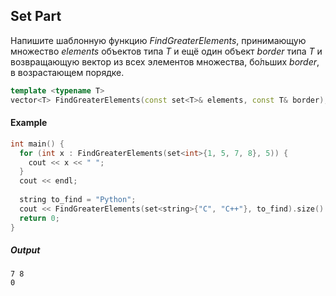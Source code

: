 ## Set Part

Напишите шаблонную функцию *FindGreaterElements*, принимающую множество *elements* объектов типа *T* и ещё один объект *border* типа *T* и возвращающую вектор из всех элементов множества, бо́льших *border*, в возрастающем порядке.

```cpp
template <typename T>
vector<T> FindGreaterElements(const set<T>& elements, const T& border);
```

#### Example

```cpp
int main() {
  for (int x : FindGreaterElements(set<int>{1, 5, 7, 8}, 5)) {
    cout << x << " ";
  }
  cout << endl;
  
  string to_find = "Python";
  cout << FindGreaterElements(set<string>{"C", "C++"}, to_find).size() << endl;
  return 0;
}
```

##### Output

```commandline
7 8
0
```
